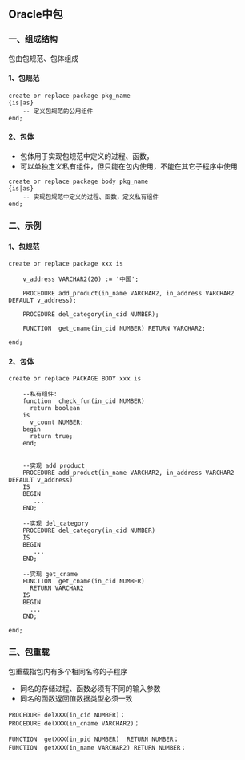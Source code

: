 ## Oracle中包
### 一、组成结构
包由包规范、包体组成
#### 1、包规范
```
create or replace package pkg_name   
{is|as}
    -- 定义包规范的公用组件
end;
```

#### 2、包体
* 包体用于实现包规范中定义的过程、函数，
* 可以单独定义私有组件，但只能在包内使用，不能在其它子程序中使用
```
create or replace package body pkg_name   
{is|as}
    -- 实现包规范中定义的过程、函数，定义私有组件
end;
```




### 二、示例
#### 1、包规范
```
create or replace package xxx is
  
    v_address VARCHAR2(20) := '中国';       

    PROCEDURE add_product(in_name VARCHAR2, in_address VARCHAR2 DEFAULT v_address);

    PROCEDURE del_category(in_cid NUMBER);
    
    FUNCTION  get_cname(in_cid NUMBER) RETURN VARCHAR2;
     
end;
```


#### 2、包体 
```
create or replace PACKAGE BODY xxx is
     
    --私有组件: 
    function  check_fun(in_cid NUMBER) 
      return boolean
    is
      v_count NUMBER;
    begin
      return true;
    end;    
       

    --实现 add_product  
    PROCEDURE add_product(in_name VARCHAR2, in_address VARCHAR2 DEFAULT v_address)
    IS 
    BEGIN
       ...
    END;      

    --实现 del_category 
    PROCEDURE del_category(in_cid NUMBER)
    IS
    BEGIN
       ...
    END;

    --实现 get_cname 
    FUNCTION  get_cname(in_cid NUMBER) 
      RETURN VARCHAR2
    IS
    BEGIN
      ...
    END;
    
end;
```


### 三、包重载
包重载指包内有多个相同名称的子程序
* 同名的存储过程、函数必须有不同的输入参数
* 同名的函数返回值数据类型必须一致
```
PROCEDURE delXXX(in_cid NUMBER)；
PROCEDURE delXXX(in_cname VARCHAR2)；

FUNCTION  getXXX(in_pid NUMBER)  RETURN NUMBER；
FUNCTION  getXXX(in_name VARCHAR2) RETURN NUMBER；
```